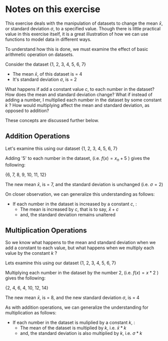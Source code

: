 # Notes on this exercise

This exercise deals with the manipulation of datasets to change the mean $\bar x$, or standard deviation $\sigma$, to a specified value. Though there is little practical value in this exercise itself, it is a great illustration of how we can use functions to model data in different ways.

To understand how this is done, we must examine the effect of basic arithmetic operation on datasets.

Consider the dataset {1, 2, 3, 4, 5, 6, 7}

* The mean $\bar x$, of this dataset is = 4
* It's standard deviation $\sigma$, is = 2

What happens if add a constant value $c$, to each number in the dataset? How does the mean and standard deviation change? What if instead of adding a number, I multiplied each number in the dataset by  some constant $k$ ? How would multiplying affect the mean and standard deviation, as opposed to addition? 

These concepts are discussed further below.
## Addition Operations

Let's examine this using our dataset {1, 2, 3, 4, 5, 6, 7}

Adding '5' to each number in the dataset, (i.e. $f(x) = x_n + 5$ ) gives the following:

{6, 7, 8, 9, 10, 11, 12}

The new mean $\bar x$, is = 7, and the standard deviation is unchanged (i.e. $\sigma = 2$)

On closer observation, we can generalize this understanding as follows: 

* If each number in the dataset is increased by a constant $c$, :
  * The mean is increased by $c$, that is to say, $\bar x + c$ 
  * and, the standard deviation remains unaltered
 
 ## Multiplication Operations
 So we know what happens to the mean and standard deviation when we add a constant to each value, but what happens when we multiply each value by the constant $k$ ?
 
 Lets examine this using our dataset {1, 2, 3, 4, 5, 6, 7}
 
 Multiplying each number in the dataset by the number 2, (i.e. $f(x) = x * 2$ ) gives the following:
 
 {2, 4, 6, 4, 10, 12, 14}
 
 The new mean $\bar x$, is = 8, and the new standard deviation $\sigma$, is = 4

As with addition operations, we can generalize the understanding for multiplication as follows:

* If each number in the dataset is muliplied by a constant $k$, :
  * The mean of the dataset is multiplied by $k$, i.e. $\bar x * k$
  * and, the standard deviation is also multiplied by $k$, i.e. $\sigma * k$













